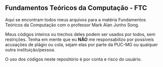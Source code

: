 ## Fundamentos Teóricos da Computação - FTC

Aqui se encontram todos meus arquivos para a matéria Fundamentos Teóricos da Computação com o professor Mark Alan Junho Song.

Meus códigos inteiros ou trechos deles podem ser usados por todos, sem restrições. Tenha em mente que eu **NÃO** me responsabilizo por possíveis acusações de plágio ou cola, sejam elas por parte da PUC-MG ou qualquer outra instituição/pessoa.

O uso dos códigos neste repositório é por conta e risco do usuário.
